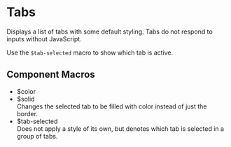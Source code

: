 # Tabs
Displays a list of tabs with some default styling. Tabs do not respond to
inputs without JavaScript.

Use the `$tab-selected` macro to show which tab is active.

## Component Macros
- $color
- $solid<br />
    Changes the selected tab to be filled with color instead of just the border.
- $tab-selected<br />
    Does not apply a style of its own, but denotes which tab is selected in a
    group of tabs.

[component.md : ../examples/tabs.html :]: #
